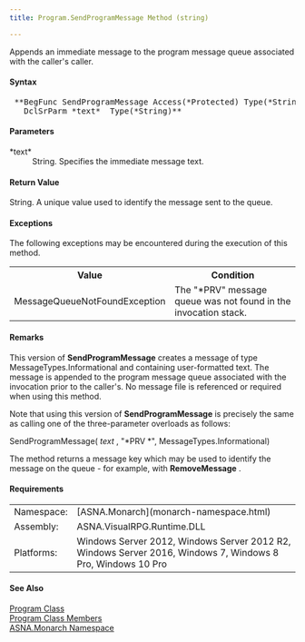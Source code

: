 ```yaml
---
title: Program.SendProgramMessage Method (string)

---
```


Appends an immediate message to the program message queue associated with the caller's caller.

#### Syntax
<pre class="syntax"> **BegFunc SendProgramMessage Access(*Protected) Type(*String)
   DclSrParm *text*  Type(*String)** </pre>

#### Parameters
<dl>
        <dt>
 *text* 
        </dt>
        <dd>String. Specifies the immediate message text.</dd>
</dl>

#### Return Value
String. A unique value used to identify the message sent to the queue.

#### Exceptions
The following exceptions may be encountered during the execution of this method.
<table class="mytable" cellspacing="0" cellpadding="4" width="90%">
       <colgroup>
            <col style="FONT-WEIGHT: bold;WIDTH: 40%" />
            <col style="WIDTH: 50%" />
          </colgroup>
          <tr>
            <th>Value</th>
            <th>Condition</th>
          </tr>
          <tr>
            <td>            MessageQueueNotFoundException</td>
            <td>The "*PRV" message queue
            was not found in the invocation stack.</td>
          </tr>
</table>

#### Remarks
This version of **SendProgramMessage** creates a message of type MessageTypes.Informational and containing user-formatted text. The message is appended to the program message queue associated with the invocation prior to the caller's. No message file is referenced or required when using this method.

Note that using this version of **SendProgramMessage** is precisely the same as calling one of the three-parameter overloads as follows:

SendProgramMessage( *text* , "*PRV *", MessageTypes.Informational)

The method returns a message key which may be used to identify the message on the queue - for example, with **RemoveMessage** .
<!-- -->

 <!-- start -->

#### Requirements
<table class="dttable" cellspacing="0" cellpadding="4" width="60%">
           <colgroup>
            <col width="15%" style="font-weight:bold" />
            <col width="85%" />
          </colgroup>
          <tr>
            <td>Namespace:</td>
            <td>[ASNA.Monarch](monarch-namespace.html)</td>
          </tr>
          <tr>
            <td>Assembly:</td>
            <td>ASNA.VisualRPG.Runtime.DLL</td>
          </tr>
         <tr>
            <td>Platforms:</td>
            <td> Windows Server 2012, Windows Server 2012 R2, Windows Server 2016, Windows 7, Windows 8 Pro, Windows 10 Pro</td>
         </tr>
</table>

<!-- end -->

#### See Also
[Program Class](program-class.html) <br /> [Program Class Members](program-class-members.html) <br /> [ASNA.Monarch Namespace](monarch-namespace.html) 
